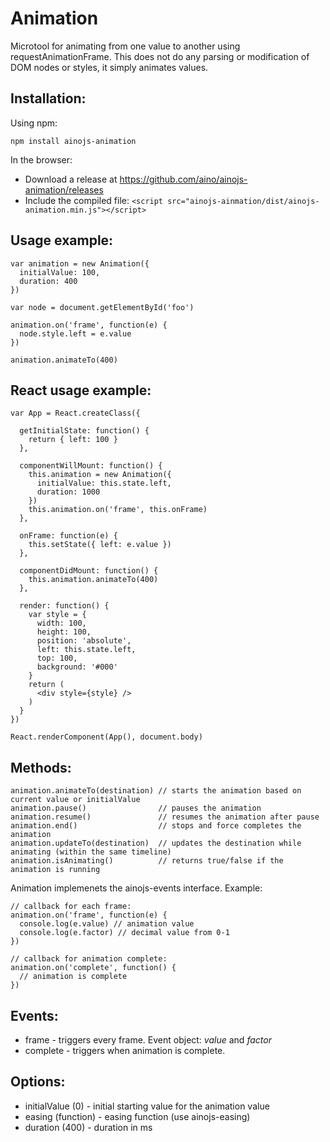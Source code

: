 Animation
=========

Microtool for animating from one value to another using requestAnimationFrame. This does not do any parsing or modification of DOM nodes or styles, it simply animates values.

Installation:
-------------

Using npm:

    npm install ainojs-animation

In the browser:

- Download a release at https://github.com/aino/ainojs-animation/releases
- Include the compiled file: ``<script src="ainojs-ainmation/dist/ainojs-animation.min.js"></script>``

Usage example:
--------------

    var animation = new Animation({
      initialValue: 100,
      duration: 400
    })

    var node = document.getElementById('foo')

    animation.on('frame', function(e) {
      node.style.left = e.value
    })

    animation.animateTo(400)

React usage example:
--------------------

    var App = React.createClass({

      getInitialState: function() {
        return { left: 100 }
      },

      componentWillMount: function() {
        this.animation = new Animation({
          initialValue: this.state.left,
          duration: 1000
        })
        this.animation.on('frame', this.onFrame)
      },

      onFrame: function(e) {
        this.setState({ left: e.value })
      },

      componentDidMount: function() {
        this.animation.animateTo(400)
      },

      render: function() {
        var style = {
          width: 100,
          height: 100,
          position: 'absolute',
          left: this.state.left,
          top: 100,
          background: '#000'
        }
        return (
          <div style={style} />
        )
      }
    })

    React.renderComponent(App(), document.body)

Methods:
--------
  
    animation.animateTo(destination) // starts the animation based on current value or initialValue
    animation.pause()                // pauses the animation
    animation.resume()               // resumes the animation after pause
    animation.end()                  // stops and force completes the animation
    animation.updateTo(destination)  // updates the destination while animating (within the same timeline)
    animation.isAnimating()          // returns true/false if the animation is running

Animation implemenets the ainojs-events interface. Example:
  
    // callback for each frame:
    animation.on('frame', function(e) {
      console.log(e.value) // animation value
      console.log(e.factor) // decimal value from 0-1
    })

    // callback for animation complete:
    animation.on('complete', function() {
      // animation is complete
    })

Events:
-------

- frame - triggers every frame. Event object: *value* and *factor*
- complete - triggers when animation is complete.

Options:
--------

- initialValue (0) - initial starting value for the animation value
- easing (function) - easing function (use ainojs-easing)
- duration (400) - duration in ms